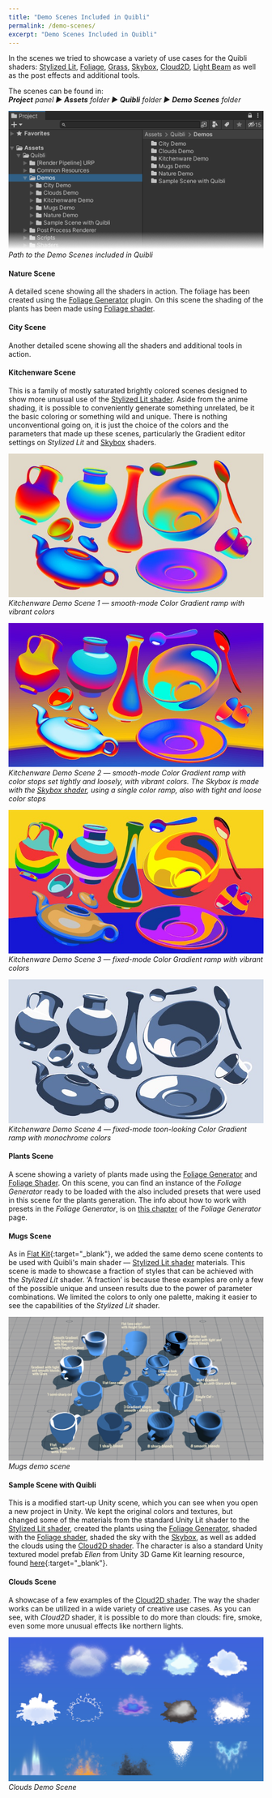 ```yaml
---
title: "Demo Scenes Included in Quibli"
permalink: /demo-scenes/
excerpt: "Demo Scenes Included in Quibli"
---
```


In the scenes we tried to showcase a variety of use cases for the Quibli shaders: [Stylized Lit](../stylized-lit-shader), [Foliage](../foliage-shader), [Grass](../grass-shader), [Skybox](../skybox-shader), [Cloud2D](../cloud2d-shader), [Light Beam]([../light-beam-shader) as well as the post effects and additional tools.  

The scenes can be found in:  
_**Project** panel ▶︎ **Assets** folder ▶︎ **Quibli** folder ▶︎ **Demo Scenes** folder_

![Path to the Demo Scenes included in Quibli](../assets/images/manual_images/quibli_demo_scenes_path.png)  
*Path to the Demo Scenes included in Quibli*

#### Nature Scene  
A detailed scene showing all the shaders in action. The foliage has been created using the [Foliage Generator](../foliage-generator) plugin. On this scene the shading of the plants has been made using [Foliage shader](../foliage-shader).    

#### City Scene  
Another detailed scene showing all the shaders and additional tools in action.  

#### Kitchenware Scene
This is a family of mostly saturated brightly colored scenes designed to show more unusual use of the [Stylized Lit shader](../stylized-lit-shader). Aside from the anime shading, it is possible to conveniently generate something unrelated, be it the basic coloring or something wild and unique. There is nothing unconventional going on, it is just the choice of the colors and the parameters that made up these scenes, particularly the Gradient editor settings on _Stylized Lit_ and [Skybox](../skybox-shader) shaders.  

![Kitchenware Demo Scene 1](../assets/images/manual_images/demo_kitchenware_scene_1.jpg)  
*Kitchenware Demo Scene 1 — smooth-mode Color Gradient ramp with vibrant colors*

![Kitchenware Demo Scene 2](../assets/images/manual_images/demo_kitchenware_scene_2.jpg)  
*Kitchenware Demo Scene 2 — smooth-mode Color Gradient ramp with color stops set tightly and loosely, with vibrant colors. The Skybox is made with the [Skybox shader](../skybox-shader), using a single color ramp, also with tight and loose color stops*

![Kitchenware Demo Scene 3](../assets/images/manual_images/demo_kitchenware_scene_3.jpg)  
*Kitchenware Demo Scene 3 — fixed-mode Color Gradient ramp with vibrant colors*

![Kitchenware Demo Scene 4](../assets/images/manual_images/demo_kitchenware_scene_4.jpg)  
*Kitchenware Demo Scene 4 — fixed-mode toon-looking Color Gradient ramp with monochrome colors*

#### Plants Scene
A scene showing a variety of plants made using the [Foliage Generator](../foliage-generator) and [Foliage Shader](../foliage-shader). On this scene, you can find an instance of the _Foliage Generator_ ready to be loaded with the also included presets that were used in this scene for the plants generation. The info about how to work with presets  in the _Foliage Generator_, is on [this chapter](../foliage-generator/#updating-the-existing-exported-models-later) of the _Foliage Generator_ page.

#### Mugs Scene  
As in [Flat Kit](https://flatkit.dustyroom.com/#6-demo-scenes){:target="_blank"}, we added the same demo scene contents to be used with Quibli's main shader — [Stylized Lit shader](../stylized-lit-shader) materials. This scene is made to showcase a fraction of styles that can be achieved with the _Stylized Lit_ shader. ‘A fraction’ is because these examples are only a few of the possible unique and unseen results due to the power of parameter combinations. We limited the colors to only one palette, making it easier to see the capabilities of the _Stylized Lit_ shader.  

![Mugs Demo Scene](../assets/images/manual_images/demo_mugs_scene.jpg)  
*Mugs demo scene*

#### Sample Scene with Quibli  
This is a modified start-up Unity scene, which you can see when you open a new project in Unity. We kept the original colors and textures, but changed some of the materials from the standard Unity Lit shader to the [Stylized Lit shader](../stylized-lit-shader), created the plants using the [Foliage Generator](../foliage-generator), shaded with the [Foliage shader](../foliage-shader), shaded the sky with the [Skybox](../skybox-shader), as well as added the clouds using the [Cloud2D shader](../cloud2d-shader). The character is also a standard Unity textured model prefab _Ellen_ from Unity 3D Game Kit learning resource, found [here](https://learn.unity.com/project/3d-game-kit){:target="_blank"}.  

#### Clouds Scene  
A showcase of a few examples of the [Cloud2D shader](../cloud2d-shader). The way the shader works can be utilized in a wide variety of creative use cases. As you can see, with _Cloud2D_ shader, it is possible to do more than clouds: fire, smoke, even some more unusual effects like northern lights.  

![Clouds Demo Scene](../assets/images/manual_images/demo_clouds_scene.png)  
*Clouds Demo Scene*

